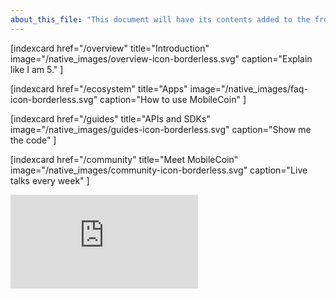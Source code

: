 ```yaml
---
about_this_file: "This document will have its contents added to the front page beneath the hero section and above the footer. Note that when mixing md and html, you must include line breaks so the interpreter knows to switch rules, and be aware than too much leading space might be read as a <code> block"
---
```


<div className="section index-cards">
<div className="width">
<div className="grid grid-cols-1 md:grid-cols-2 xl:grid-cols-4">

[indexcard href="/overview" title="Introduction" image="/native_images/overview-icon-borderless.svg" 
    caption="Explain like I am 5." ]

[indexcard href="/ecosystem" title="Apps" image="/native_images/faq-icon-borderless.svg" 
    caption="How to use MobileCoin" ]

[indexcard href="/guides" title="APIs and SDKs" image="/native_images/guides-icon-borderless.svg" 
    caption="Show me the code" ]

[indexcard href="/community" title="Meet MobileCoin" image="/native_images/community-icon-borderless.svg"
    caption="Live talks every week" ]

</div>
</div>
</div>
  
  <div className="section video-embed relative w-4/5 max-w-[800px] m-auto">
<div className="pb-[56.25%] relative overflow-hidden rounded-lg">
<iframe src="https://www.youtube.com/embed/DAyojx67Stg" title="YouTube video player" 
  frameborder="0" allow="accelerometer; autoplay; clipboard-write; encrypted-media; gyroscope; picture-in-picture" allowfullscreen 
className="w-full h-full absolute inset-0"></iframe>
</div>
</div>
